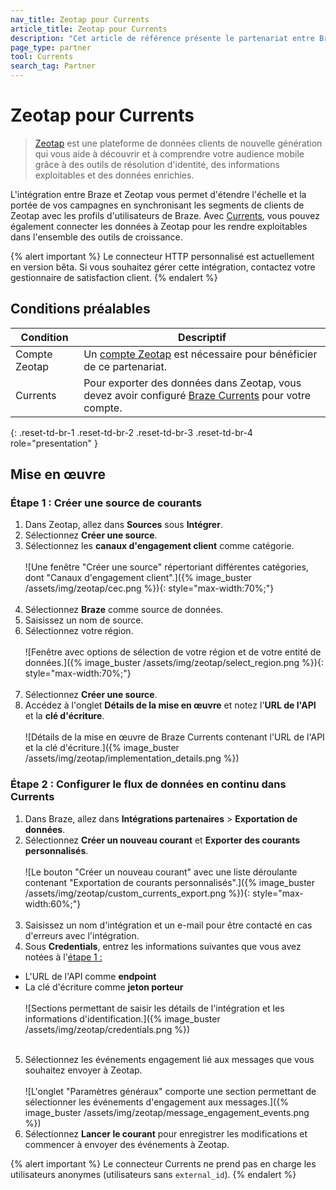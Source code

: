 ```yaml
---
nav_title: Zeotap pour Currents
article_title: Zeotap pour Currents
description: "Cet article de référence présente le partenariat entre Braze Currents et Zeotap, une plateforme de données client de nouvelle génération qui vous aide à découvrir et à comprendre votre audience mobile en fournissant une résolution d'identité, des informations et un enrichissement des données."
page_type: partner
tool: Currents
search_tag: Partner
---
```


# Zeotap pour Currents

> [Zeotap](https://zeotap.com/) est une plateforme de données clients de nouvelle génération qui vous aide à découvrir et à comprendre votre audience mobile grâce à des outils de résolution d'identité, des informations exploitables et des données enrichies.

L'intégration entre Braze et Zeotap vous permet d'étendre l'échelle et la portée de vos campagnes en synchronisant les segments de clients de Zeotap avec les profils d'utilisateurs de Braze. Avec [Currents]({{site.baseurl}}/user_guide/data/braze_currents/), vous pouvez également connecter les données à Zeotap pour les rendre exploitables dans l'ensemble des outils de croissance.

{% alert important %}
Le connecteur HTTP personnalisé est actuellement en version bêta. Si vous souhaitez gérer cette intégration, contactez votre gestionnaire de satisfaction client.
{% endalert %}

## Conditions préalables

| Condition | Descriptif |
| --- | --- |
|Compte Zeotap | Un [compte Zeotap](https://zeotap.com/) est nécessaire pour bénéficier de ce partenariat. |
| Currents | Pour exporter des données dans Zeotap, vous devez avoir configuré [Braze Currents]({{site.baseurl}}/user_guide/data/braze_currents/) pour votre compte. |
{: .reset-td-br-1 .reset-td-br-2 .reset-td-br-3 .reset-td-br-4 role="presentation" }

## Mise en œuvre

### Étape 1 : Créer une source de courants

1. Dans Zeotap, allez dans **Sources** sous **Intégrer**.
2. Sélectionnez **Créer une source**.
3. Sélectionnez les **canaux d'engagement client** comme catégorie.<br><br>![Une fenêtre "Créer une source" répertoriant différentes catégories, dont "Canaux d'engagement client".]({% image_buster /assets/img/zeotap/cec.png %}){: style="max-width:70%;"}<br><br>
4. Sélectionnez **Braze** comme source de données.
5. Saisissez un nom de source.
6. Sélectionnez votre région.<br><br>![Fenêtre avec options de sélection de votre région et de votre entité de données.]({% image_buster /assets/img/zeotap/select_region.png %}){: style="max-width:70%;"}<br><br>
7. Sélectionnez **Créer une source**.
8. Accédez à l'onglet **Détails de la mise en œuvre** et notez l'**URL de l'API** et la **clé d'écriture**.<br><br>![Détails de la mise en œuvre de Braze Currents contenant l'URL de l'API et la clé d'écriture.]({% image_buster /assets/img/zeotap/implementation_details.png %})

### Étape 2 : Configurer le flux de données en continu dans Currents

1. Dans Braze, allez dans **Intégrations partenaires** > **Exportation de données**.
2. Sélectionnez **Créer un nouveau courant** et **Exporter des courants personnalisés**.<br><br>![Le bouton "Créer un nouveau courant" avec une liste déroulante contenant "Exportation de courants personnalisés".]({% image_buster /assets/img/zeotap/custom_currents_export.png %}){: style="max-width:60%;"}<br><br>
3. Saisissez un nom d'intégration et un e-mail pour être contacté en cas d'erreurs avec l'intégration.
4. Sous **Credentials**, entrez les informations suivantes que vous avez notées à l'[étape 1 :](#step-1-create-a-currents-source)
- L'URL de l'API comme **endpoint**
- La clé d'écriture comme **jeton porteur**<br><br>![Sections permettant de saisir les détails de l'intégration et les informations d'identification.]({% image_buster /assets/img/zeotap/credentials.png %})<br><br>
5. Sélectionnez les événements engagement lié aux messages que vous souhaitez envoyer à Zeotap.<br><br>![L'onglet "Paramètres généraux" comporte une section permettant de sélectionner les événements d'engagement aux messages.]({% image_buster /assets/img/zeotap/message_engagement_events.png %})
6. Sélectionnez **Lancer le courant** pour enregistrer les modifications et commencer à envoyer des événements à Zeotap.

{% alert important %}
Le connecteur Currents ne prend pas en charge les utilisateurs anonymes (utilisateurs sans `external_id`).
{% endalert %}

